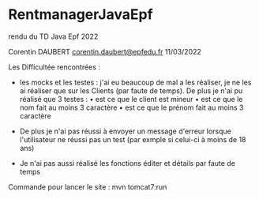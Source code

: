 # RentmanagerJavaEpf
rendu du TD Java Epf 2022

Corentin DAUBERT
corentin.daubert@epfedu.fr
11/03/2022

Les Difficultée rencontrées :
- les mocks et les testes : j'ai eu beaucoup de mal a les réaliser,  je ne les ai réaliser que sur les Clients (par faute de temps). De plus je n'ai pu réalisé que 3 testes : 
  • est ce que le client est mineur
  • est ce que le nom fait au moins 3 caractère
  • est ce que le prénom fait au moins 3 caractère
 
 - De plus je n'ai pas réussi à envoyer un message d'erreur lorsque l'utilisateur ne réussi pas un test (par exmple si celui-ci à moins de 18 ans)
 
 - Je n'ai pas aussi réalisé les fonctions éditer et détails par faute de temps

Commande pour lancer le site :
mvn tomcat7:run
